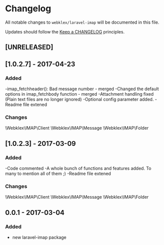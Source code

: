 # Changelog

All notable changes to `webklex/laravel-imap` will be documented in this file.

Updates should follow the [Keep a CHANGELOG](http://keepachangelog.com/) principles.

## [UNRELEASED]

## [1.0.2.7] - 2017-04-23
### Added
-imap_fetchheader(): Bad message number - merged
-Changed the default options in imap_fetchbody function - merged
-Attachment handling fixed (Plain text files are no longer ignored)
-Optional config parameter added.
-Readme file extened

### Changes 
\Webklex\IMAP\Client
\Webklex\IMAP\Message
\Webklex\IMAP\Folder


## [1.0.2.3] - 2017-03-09
### Added
-Code commented
-A whole bunch of functions and features added. To many to mention all of them ;)
-Readme file extened

### Changes 
\Webklex\IMAP\Client
\Webklex\IMAP\Message
\Webklex\IMAP\Folder

## 0.0.1 - 2017-03-04
### Added
- new laravel-imap package

